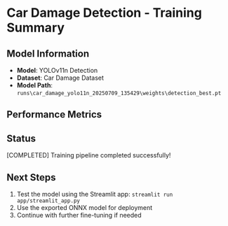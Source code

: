 # Car Damage Detection - Training Summary

## Model Information
- **Model**: YOLOv11n Detection
- **Dataset**: Car Damage Dataset  
- **Model Path**: `runs\car_damage_yolo11n_20250709_135429\weights\detection_best.pt`

## Performance Metrics

## Status
[COMPLETED] Training pipeline completed successfully!

## Next Steps
1. Test the model using the Streamlit app: `streamlit run app/streamlit_app.py`
2. Use the exported ONNX model for deployment
3. Continue with further fine-tuning if needed
